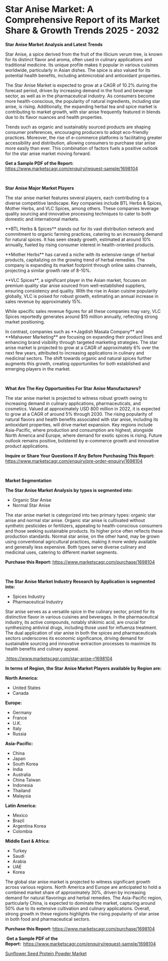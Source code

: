 <p><h1>Star Anise Market: A Comprehensive Report of its Market Share & Growth Trends 2025 - 2032</h1></p><p><strong>Star Anise Market Analysis and Latest Trends</strong></p>
<p><p>Star Anise, a spice derived from the fruit of the Illicium verum tree, is known for its distinct flavor and aroma, often used in culinary applications and traditional medicine. Its unique profile makes it popular in various cuisines worldwide, particularly in Asian dishes. The spice is also valued for its potential health benefits, including antimicrobial and antioxidant properties.</p><p>The Star Anise Market is expected to grow at a CAGR of 10.2% during the forecast period, driven by increasing demand in the food and beverage sector, as well as in the pharmaceutical industry. As consumers become more health-conscious, the popularity of natural ingredients, including star anise, is rising. Additionally, the expanding herbal tea and spice market is contributing to market growth, with star anise frequently featured in blends due to its flavor nuances and health properties.</p><p>Trends such as organic and sustainably sourced products are shaping consumer preferences, encouraging producers to adopt eco-friendly practices. Moreover, the rise of e-commerce platforms is facilitating greater accessibility and distribution, allowing consumers to purchase star anise more easily than ever. This combination of factors fuels a positive outlook for the star anise market moving forward.</p></p>
<p><strong>Get a Sample PDF of the Report:&nbsp;</strong> <a href="https://www.marketscagr.com/enquiry/request-sample/1698104?utm_campaign=1944&utm_medium=2&utm_source=Github&utm_content=ia&utm_term=14022025&utm_id=star-anise">https://www.marketscagr.com/enquiry/request-sample/1698104</a></p>
<p>&nbsp;</p>
<p><strong>Star Anise Major Market Players</strong></p>
<p><p>The star anise market features several players, each contributing to a diverse competitive landscape. Key companies include BTL Herbs & Spices, Mother Herbs, and VLC Spices, among others. These companies leverage quality sourcing and innovative processing techniques to cater to both domestic and international markets.</p><p>**BTL Herbs & Spices** stands out for its vast distribution network and commitment to organic farming practices, catering to an increasing demand for natural spices. It has seen steady growth, estimated at around 10% annually, fueled by rising consumer interest in health-oriented products.</p><p>**Mother Herbs** has carved a niche with its extensive range of herbal products, capitalizing on the growing trend of herbal remedies. The company is expanding its market footprint through online sales channels, projecting a similar growth rate of 8-10%.</p><p>**VLC Spices**, a significant player in the Asian market, focuses on premium quality star anise sourced from well-established suppliers, ensuring consistency and quality. With the rise in Asian cuisine popularity globally, VLC is poised for robust growth, estimating an annual increase in sales revenue by approximately 15%.</p><p>While specific sales revenue figures for all these companies may vary, VLC Spices reportedly generates around $15 million annually, reflecting strong market positioning. </p><p>In contrast, companies such as **Jagdish Masala Company** and **Mahaveer Marketing** are focusing on expanding their product lines and enhancing brand visibility through targeted marketing strategies. The star anise market is projected to grow at a CAGR of approximately 6% over the next few years, attributed to increasing applications in culinary and medicinal sectors. The shift towards organic and natural spices further augments this growth, creating opportunities for both established and emerging players in the market.</p></p>
<p>&nbsp;</p>
<p><strong>What Are The Key Opportunities For Star Anise Manufacturers?</strong></p>
<p><p>The star anise market is projected to witness robust growth owing to increasing demand in culinary applications, pharmaceuticals, and cosmetics. Valued at approximately USD 800 million in 2022, it is expected to grow at a CAGR of around 5% through 2030. The rising popularity of natural flavors and health benefits associated with star anise, including its antioxidant properties, will drive market expansion. Key regions include Asia-Pacific, where production and consumption are highest, alongside North America and Europe, where demand for exotic spices is rising. Future outlook remains positive, bolstered by e-commerce growth and innovative product applications.</p></p>
<p><strong>Inquire or Share Your Questions If Any Before Purchasing This Report:</strong> <a href="https://www.marketscagr.com/enquiry/pre-order-enquiry/1698104?utm_campaign=1944&utm_medium=2&utm_source=Github&utm_content=ia&utm_term=14022025&utm_id=star-anise">https://www.marketscagr.com/enquiry/pre-order-enquiry/1698104</a></p>
<p>&nbsp;</p>
<p><strong>Market Segmentation</strong></p>
<p><strong>The Star Anise Market Analysis by types is segmented into:</strong></p>
<p><ul><li>Organic Star Anise</li><li>Normal Star Anise</li></ul></p>
<p><p>The star anise market is categorized into two primary types: organic star anise and normal star anise. Organic star anise is cultivated without synthetic pesticides or fertilizers, appealing to health-conscious consumers and those seeking sustainable products. Its higher price often reflects these production standards. Normal star anise, on the other hand, may be grown using conventional agricultural practices, making it more widely available and generally less expensive. Both types serve diverse culinary and medicinal uses, catering to different market segments.</p></p>
<p><strong>Purchase this Report:&nbsp;</strong><a href="https://www.marketscagr.com/purchase/1698104?utm_campaign=1944&utm_medium=2&utm_source=Github&utm_content=ia&utm_term=14022025&utm_id=star-anise">https://www.marketscagr.com/purchase/1698104</a></p>
<p>&nbsp;</p>
<p><strong>The Star Anise Market Industry Research by Application is segmented into:</strong></p>
<p><ul><li>Spices Industry</li><li>Pharmaceutical Industry</li></ul></p>
<p><p>Star anise serves as a versatile spice in the culinary sector, prized for its distinctive flavor in various cuisines and beverages. In the pharmaceutical industry, its active compounds, notably shikimic acid, are crucial for synthesizing antiviral drugs, including those used for influenza treatment. The dual application of star anise in both the spices and pharmaceuticals sectors underscores its economic significance, driving demand for sustainable sourcing and innovative extraction processes to maximize its health benefits and culinary appeal.</p></p>
<p><a href="https://www.marketscagr.com/star-anise-r1698104?utm_campaign=1944&utm_medium=2&utm_source=Github&utm_content=ia&utm_term=14022025&utm_id=star-anise">&nbsp;https://www.marketscagr.com/star-anise-r1698104</a></p>
<p><strong>In terms of Region, the Star Anise Market Players available by Region are:</strong></p>
<p>
    <p> <strong> North America: </strong>
        <ul>
            <li>United States</li>
            <li>Canada</li>
        </ul>
        </p> 
    <p> <strong> Europe: </strong>
        <ul>
            <li>Germany</li>
            <li>France</li>
            <li>U.K.</li>
            <li>Italy</li>
            <li>Russia</li>
        </ul>
        </p> 
    <p> <strong> Asia-Pacific: </strong>
        <ul>
            <li>China</li>
            <li>Japan</li>
            <li>South Korea</li>
            <li>India</li>
            <li>Australia</li>
            <li>China Taiwan</li>
            <li>Indonesia</li>
            <li>Thailand</li>
            <li>Malaysia</li>
        </ul>
        </p> 
    <p> <strong> Latin America: </strong>
        <ul>
            <li>Mexico</li>
            <li>Brazil</li>
            <li>Argentina Korea</li>
            <li>Colombia</li>
        </ul>
        </p> 
    <p> <strong> Middle East & Africa: </strong>
        <ul>
            <li>Turkey</li>
            <li>Saudi</li>
            <li>Arabia</li>
            <li>UAE</li>
            <li>Korea</li>
        </ul>
    </p>
    </p>
<p><p>The global star anise market is projected to witness significant growth across various regions. North America and Europe are anticipated to hold a combined market share of approximately 30%, driven by increasing demand for natural flavorings and herbal remedies. The Asia-Pacific region, particularly China, is expected to dominate the market, capturing around 50% due to its extensive cultivation and culinary applications. Overall, strong growth in these regions highlights the rising popularity of star anise in both food and pharmaceutical sectors.</p></p>
<p><strong>Purchase this Report: </strong><a href="https://www.marketscagr.com/purchase/1698104?utm_campaign=1944&utm_medium=2&utm_source=Github&utm_content=ia&utm_term=14022025&utm_id=star-anise">https://www.marketscagr.com/purchase/1698104</a></p>
<p>&nbsp;<strong>Get a Sample PDF of the Report:&nbsp;&nbsp;</strong><a href="https://www.marketscagr.com/enquiry/request-sample/1698104?utm_campaign=1944&utm_medium=2&utm_source=Github&utm_content=ia&utm_term=14022025&utm_id=star-anise">https://www.marketscagr.com/enquiry/request-sample/1698104</a></p>
<p><strong></strong></p>
<p><p><a href="https://github.com/MarciaRunte/Market-Research-Report-List-1/blob/main/sunflower-seed-protein-powder-market.md?utm_campaign=1944&utm_medium=2&utm_source=Github&utm_content=ia&utm_term=14022025&utm_id=star-anise">Sunflower Seed Protein Powder Market</a></p></p>